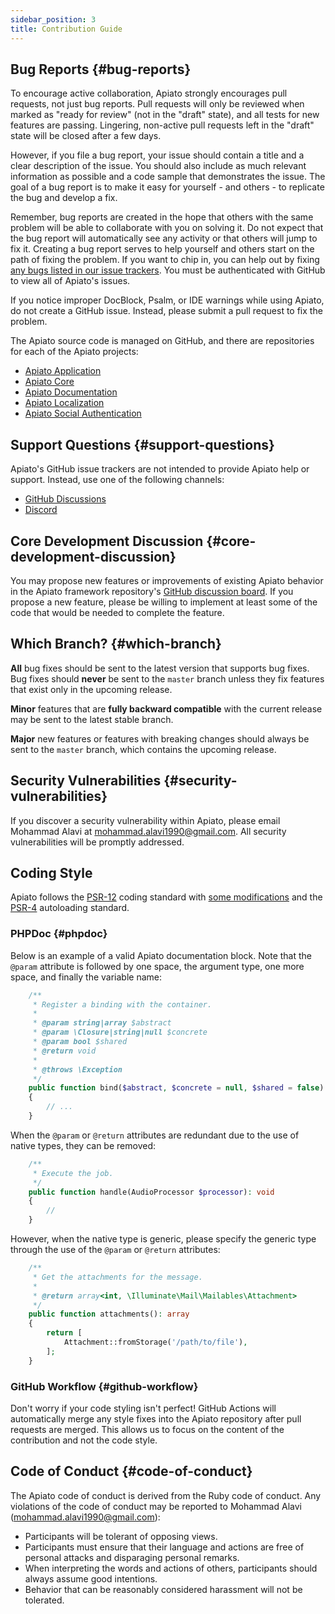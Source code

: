 ```yaml
---
sidebar_position: 3
title: Contribution Guide
---
```


## Bug Reports {#bug-reports}

To encourage active collaboration, Apiato strongly encourages pull requests, not just bug reports.
Pull requests will only be reviewed when marked as "ready for review"
(not in the "draft" state), and all tests for new features are passing.
Lingering, non-active pull requests left in the "draft" state will be closed after a few days.

However, if you file a bug report, your issue should contain a title and a clear description of the issue.
You should also include as much relevant information as possible and a code sample that demonstrates the issue.
The goal of a bug report is to make it easy for yourself - and others - to replicate the bug and develop a fix.

Remember,
bug reports are created in the hope
that others with the same problem will be able to collaborate with you on solving it.
Do not expect that the bug report will automatically see any activity or that others will jump to fix it.
Creating a bug report serves to help yourself and others start on the path of fixing the problem.
If you want to chip in,
you can help out
by fixing [any bugs
listed in our issue trackers](https://github.com/issues?q=is%3Aopen+is%3Aissue+user%3Aapiato).
You must be authenticated with GitHub to view all of Apiato's issues.

If you notice improper DocBlock, Psalm, or IDE warnings while using Apiato, do not create a GitHub issue.
Instead, please submit a pull request to fix the problem.

The Apiato source code is managed on GitHub, and there are repositories for each of the Apiato projects:

- [Apiato Application](https://github.com/laravel/laravel)
- [Apiato Core](https://github.com/apiato/core)
- [Apiato Documentation](https://github.com/apiato/documentation)
- [Apiato Localization](https://github.com/apiato/localization-container)
- [Apiato Social Authentication](https://github.com/apiato/social-auth-container)

## Support Questions {#support-questions}

Apiato's GitHub issue trackers are not intended to provide Apiato help or support.
Instead, use one of the following channels:

- [GitHub Discussions](https://github.com/apiato/apiato/discussions)
- [Discord](https://discord.gg/ryPcV4KM5k)

## Core Development Discussion {#core-development-discussion}

You may propose new features or improvements of existing Apiato behavior in the Apiato framework repository's [GitHub discussion board](https://github.com/apiato/apiato/discussions).
If you propose a new feature,
please be willing to implement at least some of the code that would be needed to complete the feature.

## Which Branch? {#which-branch}

**All** bug fixes should be sent to the latest version that supports bug fixes. Bug fixes should **never** be sent to the `master` branch unless they fix features that exist only in the upcoming release.

**Minor** features that are **fully backward compatible** with the current release may be sent to the latest stable branch.

**Major** new features or features with breaking changes should always be sent to the `master` branch, which contains the upcoming release.


## Security Vulnerabilities {#security-vulnerabilities}

If you discover a security vulnerability within Apiato,
please email Mohammad Alavi at <a href="mailto:mohammad.alavi1990@gmail.com">mohammad.alavi1990@gmail.com</a>.
All security vulnerabilities will be promptly addressed.

## Coding Style

Apiato follows the [PSR-12](https://github.com/php-fig/fig-standards/blob/master/accepted/PSR-12-extended-coding-style-guide.md) coding standard with [some modifications](https://github.com/apiato/apiato/blob/master/.php-cs-fixer.dist.php) and the [PSR-4](https://github.com/php-fig/fig-standards/blob/master/accepted/PSR-4-autoloader.md) autoloading standard.

### PHPDoc {#phpdoc}

Below is an example of a valid Apiato documentation block.
Note that the `@param` attribute is followed by one space,
the argument type, one more space, and finally the variable name:

```php
    /**
     * Register a binding with the container.
     *
     * @param string|array $abstract
     * @param \Closure|string|null $concrete
     * @param bool $shared
     * @return void
     *
     * @throws \Exception
     */
    public function bind($abstract, $concrete = null, $shared = false)
    {
        // ...
    }
```

When the `@param` or `@return` attributes are redundant due to the use of native types, they can be removed:

```php
    /**
     * Execute the job.
     */
    public function handle(AudioProcessor $processor): void
    {
        //
    }
```

However, when the native type is generic,
please specify the generic type through the use of the `@param` or `@return` attributes:

```php
    /**
     * Get the attachments for the message.
     *
     * @return array<int, \Illuminate\Mail\Mailables\Attachment>
     */
    public function attachments(): array
    {
        return [
            Attachment::fromStorage('/path/to/file'),
        ];
    }
```

### GitHub Workflow {#github-workflow}

Don't worry if your code styling isn't perfect!
GitHub Actions will automatically merge any style fixes into the Apiato repository
after pull requests are merged.
This allows us to focus on the content of the contribution and not the code style.

## Code of Conduct {#code-of-conduct}

The Apiato code of conduct is derived from the Ruby code of conduct.
Any violations of the code of conduct may be reported to Mohammad Alavi (mohammad.alavi1990@gmail.com):

- Participants will be tolerant of opposing views.
- Participants must ensure that their language and actions are free of personal attacks and disparaging personal remarks.
- When interpreting the words and actions of others, participants should always assume good intentions.
- Behavior that can be reasonably considered harassment will not be tolerated.
